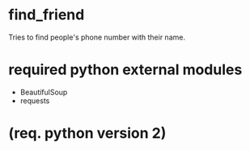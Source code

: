 # find_friend
Tries to find people's phone number with their name.

# required python external modules
 <ul>
	<li>BeautifulSoup</li>
	<li>requests</li>
 </ul>

# (req. python version 2)
